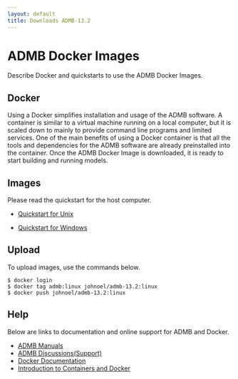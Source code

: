 ```yaml
---
layout: default
title: Downloads ADMB-13.2
---
```


ADMB Docker Images
==================

Describe Docker and quickstarts to use the ADMB Docker Images.

Docker
------

Using a Docker simplifies installation and usage of the ADMB software.  A container is similar to a virtual machine running on a local computer, but it is scaled down to mainly to provide command line programs and limited services.  One of the main benefits of using a Docker container is that all the tools and dependencies for the ADMB software are already preinstalled into the container.  Once the ADMB Docker Image is downloaded, it is ready to start building and running models.

Images
------

Please read the quickstart for the host computer.

* [Quickstart for Unix](quickstart-docker-unix.md)

* [Quickstart for Windows](quickstart-docker-windows.md)

Upload
------

To upload images, use the commands below.

    $ docker login
    $ docker tag admb:linux johnoel/admb-13.2:linux
    $ docker push johnoel/admb-13.2:linux

Help
----

Below are links to documentation and online support for ADMB and Docker.

* [ADMB Manuals](https://www.admb-project.org/docs/manuals/)
* [ADMB Discussions(Support)](https://github.com/admb-project/admb/discussions)
* [Docker Documentation](https://docs.docker.com/)
* [Introduction to Containers and Docker](https://learn.microsoft.com/en-us/dotnet/architecture/microservices/container-docker-introduction/)
